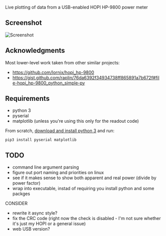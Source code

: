 Live plotting of data from a USB-enabled HOPI HP-9800 power meter

## Screenshot
![Screenshot](https://raw.githubusercontent.com/scarfboy/hopy/main/screenshots/more.png)


## Acknowledgments
Most lower-level work taken from other similar projects:
- https://github.com/lornix/hopi_hp-9800
- https://gist.github.com/raplin/76da6392f34934738ff865891a7b672f#file-hopi_hp-9800_python_simple-py


## Requirements
- python 3
- pyserial
- matplotlib (unless you're using this only for the readout code)

From scratch, [download and install python 3](https://www.python.org/downloads/) and run:
```
pip3 install pyserial matplotlib
```


## TODO
- command line argument parsing
- figure out port naming and priorities on linux
- see if it makes sense to show both apparent and real power (divide by power factor)
- wrap into executable, instad of requiring you install python and some packges

CONSIDER
- rewrite it async style?
- fix the CRC code  (right now the check is disabled - I'm not sure whether it's just my HOPI or a general issue)
- web USB version?
